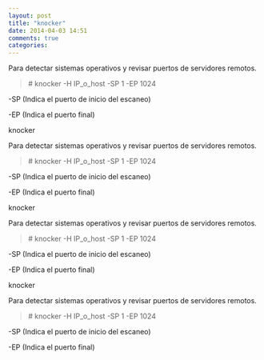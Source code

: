 ```yaml
---
layout: post
title: "knocker"
date: 2014-04-03 14:51
comments: true
categories: 
---
```

Para detectar sistemas operativos y revisar puertos de servidores remotos.

>\# knocker -H IP_o_host -SP 1 -EP 1024

-SP (Indica el puerto de inicio del escaneo)

-EP (Indica el puerto final)

knocker 

Para detectar sistemas operativos y revisar puertos de servidores remotos.

>\# knocker -H IP_o_host -SP 1 -EP 1024

-SP (Indica el puerto de inicio del escaneo)

-EP (Indica el puerto final)

knocker 

Para detectar sistemas operativos y revisar puertos de servidores remotos.

>\# knocker -H IP_o_host -SP 1 -EP 1024

-SP (Indica el puerto de inicio del escaneo)

-EP (Indica el puerto final)

knocker 

Para detectar sistemas operativos y revisar puertos de servidores remotos.

>\# knocker -H IP_o_host -SP 1 -EP 1024

-SP (Indica el puerto de inicio del escaneo)

-EP (Indica el puerto final)

